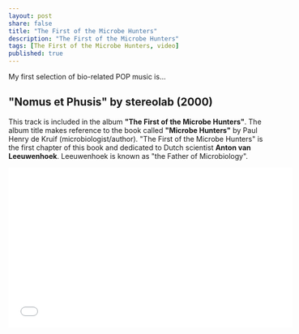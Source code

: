 ```yaml
---
layout: post
share: false
title: "The First of the Microbe Hunters"
description: "The First of the Microbe Hunters"
tags: [The First of the Microbe Hunters, video]
published: true
---
```

My first selection of bio-related POP music is...

## "Nomus et Phusis" by stereolab (2000)

This track is included in the album **"The First of the Microbe Hunters"**. The album title makes reference to the book called **"Microbe Hunters"** by Paul Henry de Kruif (microbiologist/author). "The First of the Microbe Hunters" is the first chapter of this book and dedicated to Dutch scientist **Anton van Leeuwenhoek**. Leeuwenhoek is known as "the Father of Microbiology". 

<iframe width="560" height="315" src="//www.youtube.com/embed/ayiEDI_RKR4" frameborder="0"></iframe>

